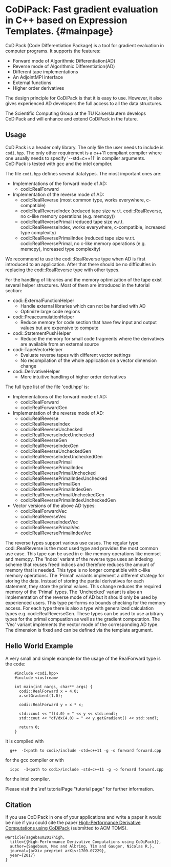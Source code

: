 CoDiPack: Fast gradient evaluation in C++ based on Expression Templates.   {#mainpage}
============

CoDiPack (Code Differentiation Package) is a tool for gradient evaluation in computer programs. It supports the features:
  - Forward mode of Algorithmic Differentiation(AD)
  - Reverse mode of Algorithmic Differentiation(AD)
  - Different tape implementations
  - An AdjointMPI interface
  - External functions
  - Higher order derivatives

The design principle for CoDiPack is that it is easy to use.
However, it also gives experienced AD developers the full access to all the data structures.

The Scientific Computing Group at the TU Kaiserslautern develops CoDiPack and
will enhance and extend CoDiPack in the future.

## Usage

CoDiPack is a header only library.
The only file the user needs to include is `codi.hpp`.
The only other requirement is a c++11 compliant compiler
where one usually needs to specify '--std=c++11' in compiler arguments.
CoDiPack is tested with gcc and the intel compiler.

The file `codi.hpp` defines several datatypes. The most important ones are:
 - Implementations of the forward mode of AD:
   - codi::RealForward
 - Implementation of the reverse mode of AD:
   - codi::RealReverse (most common type, works everywhere, c-compatible)
   - codi::RealReverseIndex (reduced tape size w.r.t. codi::RealReverse, no c-like memory operations (e.g. memcpy))
   - codi::RealReversePrimal (reduced tape size w.r.t. codi::RealReverseIndex, works everywhere, c-compatible, increased type complexity)
   - codi::RealReversePrimalIndex (reduced tape size w.r.t. codi::RealReversePrimal, no c-like memory operations (e.g. memcpy), increased type complexity)

We recommend to use the codi::RealReverse type when AD is first introduced to an application.
After that there should be no difficulties in replacing the codi::RealReverse type with other types.

For the handling of libraries and the memory optimization of the tape exist several helper structures.
Most of them are introduced in the tutorial section:
 - codi::ExternalFunctionHelper
   - Handle external libraries which can not be handled with AD
   - Optimize large code regions
 - codi::PreaccumulationHelper
   - Reduce memory for code section that have few input and output values but
     are expensive to compute
 - codi::StatementPushHelper
   - Reduce the memory for small code fragments where the derivatives are available from an external source
 - codi::TapeVectorHelper
   - Evaluate reverse tapes with different vector settings
   - No recompilation of the whole application on a vector dimension change
 - codi::DerivativeHelper
   - More intuitive handling of higher order derivatives

The full type list of the file 'codi.hpp' is:
 - Implementations of the forward mode of AD:
   - codi::RealForward
   - codi::RealForwardGen
 - Implementation of the reverse mode of AD:
   - codi::RealReverse
   - codi::RealReverseIndex
   - codi::RealReverseUnchecked
   - codi::RealReverseIndexUnchecked
   - codi::RealReverseGen
   - codi::RealReverseIndexGen
   - codi::RealReverseUncheckedGen
   - codi::RealReverseIndexUncheckedGen
   - codi::RealReversePrimal
   - codi::RealReversePrimalIndex
   - codi::RealReversePrimalUnchecked
   - codi::RealReversePrimalIndexUnchecked
   - codi::RealReversePrimalGen
   - codi::RealReversePrimalIndexGen
   - codi::RealReversePrimalUncheckedGen
   - codi::RealReversePrimalIndexUncheckedGen
 - Vector versions of the above AD types:
   - codi::RealForwardVec<dim>
   - codi::RealReverseVec<dim>
   - codi::RealReverseIndexVec<dim>
   - codi::RealReversePrimalVec<dim>
   - codi::RealReversePrimalIndexVec<dim>

The reverse types support various use cases. The regular type codi::RealReverse is the most used type and provides
the most common use case. This type can be used in c-like memory operations like memset and memcpy.
The 'Index' variant of the reverse type uses an indexing scheme that reuses freed indices and therefore
reduces the amount of memory that is needed. This type is no longer compatible with c-like memory operations.
The 'Primal' variants implement a different strategy for storing the data.
Instead of storing the partial derivatives for each statement, they store the primal values.
This change reduces the required memory of the 'Primal' types.
The 'Unchecked' variant is also an implementation of the reverse mode of AD but it should only be used by experienced users. This type performs no bounds checking for the memory access.
For each type there is also a type with generalized calculation types e.g. codi::RealReverseGen.
These types can be used to use arbitrary types for the primal compuation as well as the gradient computation.
The 'Vec' variant implements the vector mode of the corresponding AD type.
The dimension is fixed and can be defined via the template argument.

## Hello World Example

A very small and simple example for the usage of the RealForward type is the code:

~~~~{.cpp}
    #include <codi.hpp>
    #include <iostream>

    int main(int nargs, char** args) {
      codi::RealForward x = 4.0;
      x.setGradient(1.0);

      codi::RealForward y = x * x;

      std::cout << "f(4.0) = " << y << std::endl;
      std::cout << "df/dx(4.0) = " << y.getGradient() << std::endl;

      return 0;
    }
~~~~

It is compiled with
~~~~{.txt}
  g++  -I<path to codi>/include -std=c++11 -g -o forward forward.cpp
~~~~
for the gcc compiler or with
~~~~{.txt}
  icpc  -I<path to codi>/include -std=c++11 -g -o forward forward.cpp
~~~~
for the intel compiler.

Please visit the \ref tutorialPage "tutorial page" for further information.

## Citation

If you use CoDiPack in one of your applications and write a paper it would be nice if you could cite the paper
[High-Performance Derivative Computations using CoDiPack](https://arxiv.org/abs/1709.07229) (submitted to ACM TOMS).
~~~~{.txt}
@article{sagebaum2017high,
  title={{High-Performance Derivative Computations using CoDiPack}},
  author={Sagebaum, Max and Albring, Tim and Gauger, Nicolas R.},
  journal={arXiv preprint arXiv:1709.07229},
  year={2017}
}
~~~~
